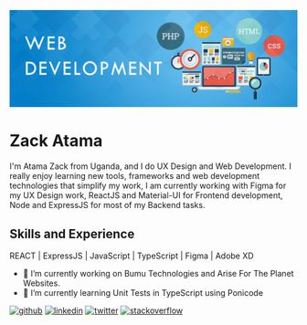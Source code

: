 ![Wed Development & UX Design](https://github.com/ZackAtama/zackatama/blob/main/header-banner.jpg)

# Zack Atama
I'm Atama Zack from Uganda, and I do UX Design and Web Development. I really enjoy learning new tools, frameworks and web development technologies that simplify my work, I am currently working with Figma for my UX Design work, ReactJS and Material-UI for Frontend development, Node and ExpressJS for most of my Backend tasks.

## Skills and Experience
REACT | ExpressJS | JavaScript | TypeScript | Figma | Adobe XD

- 🔭 I’m currently working on Bumu Technologies and Arise For The Planet Websites. 
- 🌱 I’m currently learning Unit Tests in TypeScript using Ponicode 


[<img src='https://cdn.jsdelivr.net/npm/simple-icons@3.0.1/icons/github.svg' alt='github' height='20' color='white'>](https://github.com/https://github.com/ZackAtama)  [<img src='https://cdn.jsdelivr.net/npm/simple-icons@3.0.1/icons/linkedin.svg' alt='linkedin' height='20'>](https://www.linkedin.com/in/https://www.linkedin.com/in/zack-atama-901326a5//)  [<img src='https://cdn.jsdelivr.net/npm/simple-icons@3.0.1/icons/twitter.svg' alt='twitter' height='20'>](https://twitter.com/https://twitter.com/ZackAtama)  [<img src='https://cdn.jsdelivr.net/npm/simple-icons@3.0.1/icons/stackoverflow.svg' alt='stackoverflow' height='20'>](https://stackoverflow.com/users/https://stackoverflow.com/users/9900080/zack-atama)  

